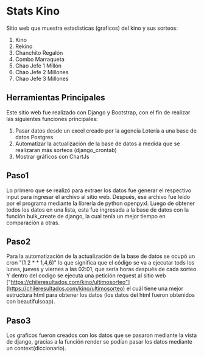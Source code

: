 # Stats Kino

Sitio web que muestra estadísticas (graficos) del kino y sus sorteos:
1. Kino
2. Rekino
3. Chanchito Regalón
4. Combo Marraqueta
5. Chao Jefe 1 Millón
6. Chao Jefe 2 Millones
7. Chao Jefe 3 Millones

## Herramientas Principales
Este sitio web fue realizado con Django y Bootstrap, con el fin de realizar las siguientes funciones principales:
1. Pasar datos desde un excel creado por la agencia Lotería a una base de datos Postgres
2. Automatizar la actualización de la base de datos a medida que se realizaran más sorteos (django_crontab)
3. Mostrar gráficos con ChartJs

## Paso1
Lo primero que se realizó para extraer los datos fue generar el respectivo input para ingresar el archivo al sitio web.
Después, ese archivo fue leído por el programa mediante la librería de python openpyxl. Luego de obtener todos los datos en una lista, esta fue ingresada a la base de datos con la función bulk_create de django, la cual tenía un mejor tiempo en comparación a otras.

## Paso2
Para la automatización de la actualización de la base de datos se ocupó un cron "(1 2 * * 1,4,6)" lo que significa que el código se va a ejecutar tods los lunes, jueves y viernes a las 02:01, que sería horas después de cada sorteo.
Y dentro del codigo se ejecuta una petición request al sitio web ["https://chileresultados.com/kino/ultimosorteo"](https://chileresultados.com/kino/ultimosorteo) el cuál tiene una mejor estructura html para obtener los datos (los datos del html fueron obtenidos con beautifulsoap).

## Paso3

Los graficos fueron creados con los datos que se pasaron mediante la vista de django, gracias a la función render se podían pasar los datos mediante un context(diccionario).


